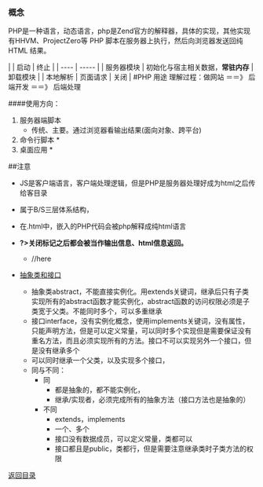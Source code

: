 ### 概念
PHP是一种语言，动态语言，php是Zend官方的解释器，具体的实现，其他实现有HHVM、ProjectZero等
PHP 脚本在服务器上执行，然后向浏览器发送回纯 HTML 结果。

| | 启动 | 终止 |
| ---- | ----- |
| 服务器模块 | 初始化与宿主相关数据，**常驻内存** | 卸载模块 |
| 本地解析 | 页面请求 | 关闭 |
#PHP 用途 
理解过程：做网站 ＝＝》 后端开发 ＝＝》 后端处理

####使用方向：
1. 服务器端脚本
    * 传统、主要。通过浏览器看输出结果(面向对象、跨平台)
1. 命令行脚本 
    *  
1. 桌面应用 
    * 

##注意
* JS是客户端语言，客户端处理逻辑，但是PHP是服务器处理好成为html之后传给客目录
* 属于B/S三层体系结构，
* 在.html中，嵌入的PHP代码会被php解释成纯html语言
* **?>关闭标记之后都会被当作输出信息、html信息返回。**
    * //here
    

* [抽象类和接口](https://blog.csdn.net/sunlylorn/article/details/6124319)
    * 抽象类abstract，不能直接实例化。用extends关键词，继承后只有子类实现所有的abstract函数才能实例化，abstract函数的访问权限必须是子类宽于父类。不能同时多个，可以多重继承
    * 接口interface，没有实例化概念，使用implements关键词，没有属性，只能声明方法，但是可以定义常量，可以同时多个实现但是需要保证没有重名方法，而且必须实现所有的方法。接口不可以实现另外一个接口，但是没有继承多个
    * 可以同时继承一个父类，以及实现多个接口，
    * 同与不同：
        * 同
            * 都是抽象的，都不能实例化，
            * 继承/实现者，必须完成所有的抽象方法（接口方法也是抽象的）
        * 不同
            * extends，implements
            * 一个、多个
            * 接口没有数据成员，可以定义常量，类都可以
            * 接口都且是public，类都行，但是需要注意继承类时子类方法的权限
        


[返回目录](README.md)